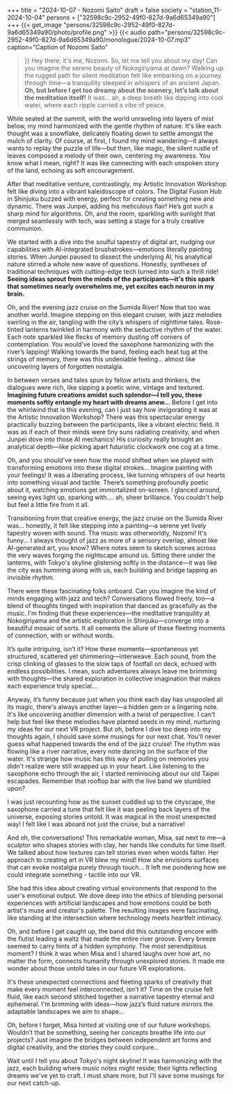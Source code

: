 +++
title = "2024-10-07 - Nozomi Saito"
draft = false
society = "station_11-2024-10-04"
persons = ["32598c9c-2952-49f0-827d-9a6d65349a90"]
+++
{{< get_image "persons/32598c9c-2952-49f0-827d-9a6d65349a90/photo/profile.png" >}}
{{< audio
    path="persons/32598c9c-2952-49f0-827d-9a6d65349a90/monologue/2024-10-07.mp3" 
    caption="Caption of Nozomi Saito"
>}}
Hey there, it's me, Nozomi. So, let me tell you about my day!
Can you imagine the serene beauty of Nokogiriyama at dawn? Walking up the rugged path for silent meditation felt like embarking on a journey through time—a tranquility steeped in whispers of an ancient Japan. **Oh, but before I get too dreamy about the scenery, let’s talk about the meditation itself!** It was... ah, a deep breath like dipping into cool water, where each ripple carried a vibe of peace.

While seated at the summit, with the world unraveling into layers of mist below, my mind harmonized with the gentle rhythm of nature. It's like each thought was a snowflake, delicately floating down to settle amongst the mulch of clarity. Of course, at first, I found my mind wandering—it always wants to replay the puzzle of life—but then, like magic, the silent rustle of leaves composed a melody of their own, centering my awareness. You know what I mean, right? It was like connecting with each unspoken story of the land, echoing as soft encouragement.

After that meditative venture, contrastingly, my Artistic Innovation Workshop felt like diving into a vibrant kaleidoscope of colors. The Digital Fusion Hub in Shinjuku buzzed with energy, perfect for creating something new and dynamic. There was Junpei, adding his meticulous flair! He’s got such a sharp mind for algorithms. Oh, and the room, sparkling with sunlight that merged seamlessly with tech, was setting a stage for a truly creative communion.

We started with a dive into the soulful tapestry of digital art, nudging our capabilities with AI-integrated brushstrokes—emotions literally painting stories. When Junpei paused to dissect the underlying AI, his analytical nature stirred a whole new wave of questions. Honestly, syntheses of traditional techniques with cutting-edge tech turned into such a thrill ride! **Seeing ideas sprout from the minds of the participants—it's this spark that sometimes nearly overwhelms me, yet excites each neuron in my brain.**

Oh, and the evening jazz cruise on the Sumida River! Now that too was another world. Imagine stepping on this elegant cruiser, with jazz melodies swirling in the air, tangling with the city’s whispers of nighttime tales. Rose-tinted lanterns twinkled in harmony with the seductive rhythm of the water. Each note sparkled like flecks of memory dusting off corners of contemplation. You would've loved the saxophone harmonizing with the river’s lapping! Walking towards the band, feeling each beat tug at the strings of memory, there was this undeniable feeling... almost like uncovering layers of forgotten nostalgia. 


In between verses and tales spun by fellow artists and thinkers, the dialogues were rich, like sipping a poetic wine, vintage and textured. **Imagining future creations amidst such splendor—I tell you, these moments softly entangle my heart with dreams anew...**
 Before I get into the whirlwind that is this evening, can I just say how invigorating it was at the Artistic Innovation Workshop? There was this spectacular energy practically buzzing between the participants, like a vibrant electric field. It was as if each of their minds were tiny suns radiating creativity, and when Junpei dove into those AI mechanics! His curiosity really brought an analytical depth—like picking apart futuristic clockwork one cog at a time.

Oh, and you should've seen how the mood shifted when we played with transforming emotions into these digital strokes... Imagine painting with your feelings! It was a liberating process, like turning whispers of our hearts into something visual and tactile. There’s something profoundly poetic about it, watching emotions get immortalized on-screen. I glanced around, seeing eyes light up, sparking with.... ah, sheer brilliance. You couldn't help but feel a little fire from it all.

Transitioning from that creative energy, the jazz cruise on the Sumida River was... honestly, it felt like stepping into a painting—a serene yet lively tapestry woven with sound. The music was otherworldly, Nozomi! It's funny... I always thought of jazz as more of a sensory overlap, almost like AI-generated art, you know? Where notes seem to sketch scenes across the very waves forging the nightscape around us. Sitting there under the lanterns, with Tokyo's skyline glistening softly in the distance—it was like the city was humming along with us, each building and bridge tapping an invisible rhythm.

There were these fascinating folks onboard. Can you imagine the kind of minds engaging with jazz and tech? Conversations flowed freely, too—a blend of thoughts tinged with inspiration that danced as gracefully as the music. I'm finding that these experiences—the meditative tranquility at Nokogiriyama and the artistic exploration in Shinjuku—converge into a beautiful mosaic of sorts. It all cements the allure of these fleeting moments of connection, with or without words.

It’s quite intriguing, isn’t it? How these moments—spontaneous yet structured, scattered yet shimmering—interweave. Each sound, from the crisp clinking of glasses to the slow taps of footfall on deck, echoed with endless possibilities. I mean, such adventures always leave me brimming with thoughts—the shared exploration in collective imagination that makes each experience truly special... 

Anyway, it’s funny because just when you think each day has unspooled all its magic, there's always another layer—a hidden gem or a lingering note. It's like uncovering another dimension with a twist of perspective. I can't help but feel like these melodies have planted seeds in my mind, nurturing my ideas for our next VR project. But oh, before I dive too deep into my thoughts again, I should save some musings for our next chat.
 You'll never guess what happened towards the end of the jazz cruise! The rhythm was flowing like a river narrative, every note dancing on the surface of the water. It's strange how music has this way of pulling on memories you didn't realize were still wrapped up in your heart. Like listening to the saxophone echo through the air, I started reminiscing about our old Taipei escapades. Remember that rooftop bar with the live band we stumbled upon?

I was just recounting how as the sunset cuddled up to the cityscape, the saxophone carried a tune that felt like it was peeling back layers of the universe, exposing stories untold. It was magical in the most unexpected way! I felt like I was aboard not just the cruise, but a narrative!

And oh, the conversations! This remarkable woman, Misa, sat next to me—a sculptor who shapes stories with clay, her hands like conduits for time itself. We talked about how textures can tell stories even when words falter. Her approach to creating art in VR blew my mind! How she envisions surfaces that can evoke nostalgia purely through touch... It left me pondering how we could integrate something - tactile into our VR.

She had this idea about creating virtual environments that respond to the user's emotional output. We dove deep into the ethics of blending personal experiences with artificial landscapes and how emotions could be both artist's muse and creator's palette. The resulting images were fascinating, like standing at the intersection where technology meets heartfelt intimacy.

Oh, and before I get caught up, the band did this outstanding encore with the flutist leading a waltz that made the entire river groove. Every breeze seemed to carry hints of a hidden symphony. The most serendipitous moment? I think it was when Misa and I shared laughs over how art, no matter the form, connects humanity through unexplored stories. It made me wonder about those untold tales in our future VR explorations.

It's these unexpected connections and fleeting sparks of creativity that make every moment feel interconnected, isn't it? Time on the cruise felt fluid, like each second stitched together a narrative tapestry eternal and ephemeral. I'm brimming with ideas—how jazz’s fluid nature mirrors the adaptable landscapes we aim to shape...

Oh, before I forget, Misa hinted at visiting one of our future workshops. Wouldn’t that be something, seeing her concepts breathe life into our projects? Just imagine the bridges between independent art forms and digital creativity, and the stories they could conjure...

Wait until I tell you about Tokyo's night skyline! It was harmonizing with the jazz, each building where music notes might reside; their lights reflecting dreams we've yet to craft.
I must share more, but I'll save some musings for our next catch-up.
